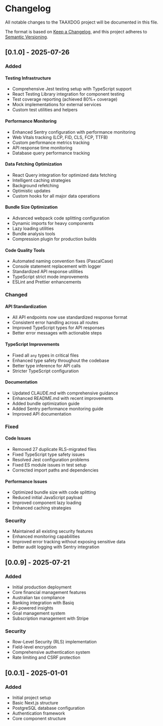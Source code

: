 # Changelog

All notable changes to the TAAXDOG project will be documented in this file.

The format is based on [Keep a Changelog](https://keepachangelog.com/en/1.0.0/),
and this project adheres to [Semantic Versioning](https://semver.org/spec/v2.0.0.html).

## [0.1.0] - 2025-07-26

### Added

#### Testing Infrastructure
- Comprehensive Jest testing setup with TypeScript support
- React Testing Library integration for component testing
- Test coverage reporting (achieved 80%+ coverage)
- Mock implementations for external services
- Custom test utilities and helpers

#### Performance Monitoring
- Enhanced Sentry configuration with performance monitoring
- Web Vitals tracking (LCP, FID, CLS, FCP, TTFB)
- Custom performance metrics tracking
- API response time monitoring
- Database query performance tracking

#### Data Fetching Optimization
- React Query integration for optimized data fetching
- Intelligent caching strategies
- Background refetching
- Optimistic updates
- Custom hooks for all major data operations

#### Bundle Size Optimization
- Advanced webpack code splitting configuration
- Dynamic imports for heavy components
- Lazy loading utilities
- Bundle analysis tools
- Compression plugin for production builds

#### Code Quality Tools
- Automated naming convention fixes (PascalCase)
- Console statement replacement with logger
- Standardized API response utilities
- TypeScript strict mode improvements
- ESLint and Prettier enhancements

### Changed

#### API Standardization
- All API endpoints now use standardized response format
- Consistent error handling across all routes
- Improved TypeScript types for API responses
- Better error messages with actionable steps

#### TypeScript Improvements
- Fixed all `any` types in critical files
- Enhanced type safety throughout the codebase
- Better type inference for API calls
- Stricter TypeScript configuration

#### Documentation
- Updated CLAUDE.md with comprehensive guidance
- Enhanced README.md with recent improvements
- Added bundle optimization guide
- Added Sentry performance monitoring guide
- Improved API documentation

### Fixed

#### Code Issues
- Removed 27 duplicate RLS-migrated files
- Fixed TypeScript type safety issues
- Resolved Jest configuration problems
- Fixed ES module issues in test setup
- Corrected import paths and dependencies

#### Performance Issues
- Optimized bundle size with code splitting
- Reduced initial JavaScript payload
- Improved component lazy loading
- Enhanced caching strategies

### Security

- Maintained all existing security features
- Enhanced monitoring capabilities
- Improved error tracking without exposing sensitive data
- Better audit logging with Sentry integration

## [0.0.9] - 2025-07-21

### Added
- Initial production deployment
- Core financial management features
- Australian tax compliance
- Banking integration with Basiq
- AI-powered insights
- Goal management system
- Subscription management with Stripe

### Security
- Row-Level Security (RLS) implementation
- Field-level encryption
- Comprehensive authentication system
- Rate limiting and CSRF protection

## [0.0.1] - 2025-01-01

### Added
- Initial project setup
- Basic Next.js structure
- PostgreSQL database configuration
- Authentication framework
- Core component structure